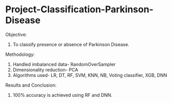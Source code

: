 # Project-Classification-Parkinson-Disease
Objective:
1. To classify presence or absence of Parkinson Disease.


Methodology:
1. Handled imbalanced data- RandomOverSampler
2. Dimensionality reduction- PCA
3. Algorithms used- LR, DT, RF, SVM, KNN, NB, Voting classifier, XGB, DNN


Results and Conclusion:
1. 100% accuracy is achieved using RF and DNN.
